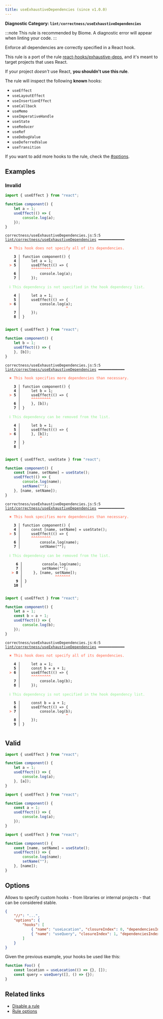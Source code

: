 ```yaml
---
title: useExhaustiveDependencies (since v1.0.0)
---
```


**Diagnostic Category: `lint/correctness/useExhaustiveDependencies`**

:::note
This rule is recommended by Biome. A diagnostic error will appear when linting your code.
:::

Enforce all dependencies are correctly specified in a React hook.

This rule is a port of the rule [react-hooks/exhaustive-deps](https://legacy.reactjs.org/docs/hooks-rules.html#eslint-plugin), and it's meant to target projects that uses React.

If your project _doesn't_ use React, **you shouldn't use this rule**.

The rule will inspect the following **known** hooks:

- `useEffect`
- `useLayoutEffect`
- `useInsertionEffect`
- `useCallback`
- `useMemo`
- `useImperativeHandle`
- `useState`
- `useReducer`
- `useRef`
- `useDebugValue`
- `useDeferredValue`
- `useTransition`

If you want to add more hooks to the rule, check the [#options](options).

## Examples

### Invalid

```jsx
import { useEffect } from "react";

function component() {
    let a = 1;
    useEffect(() => {
        console.log(a);
    });
}
```

<pre class="language-text"><code class="language-text">correctness/useExhaustiveDependencies.js:5:5 <a href="https://biomejs.dev/linter/rules/use-exhaustive-dependencies">lint/correctness/useExhaustiveDependencies</a> ━━━━━━━━━━━━

<strong><span style="color: Tomato;">  </span></strong><strong><span style="color: Tomato;">✖</span></strong> <span style="color: Tomato;">This hook does not specify all of its dependencies.</span>

    <strong>3 │ </strong>function component() {
    <strong>4 │ </strong>    let a = 1;
<strong><span style="color: Tomato;">  </span></strong><strong><span style="color: Tomato;">&gt;</span></strong> <strong>5 │ </strong>    useEffect(() =&gt; {
   <strong>   │ </strong>    <strong><span style="color: Tomato;">^</span></strong><strong><span style="color: Tomato;">^</span></strong><strong><span style="color: Tomato;">^</span></strong><strong><span style="color: Tomato;">^</span></strong><strong><span style="color: Tomato;">^</span></strong><strong><span style="color: Tomato;">^</span></strong><strong><span style="color: Tomato;">^</span></strong><strong><span style="color: Tomato;">^</span></strong><strong><span style="color: Tomato;">^</span></strong>
    <strong>6 │ </strong>        console.log(a);
    <strong>7 │ </strong>    });

<strong><span style="color: lightgreen;">  </span></strong><strong><span style="color: lightgreen;">ℹ</span></strong> <span style="color: lightgreen;">This dependency is not specified in the hook dependency list.</span>

    <strong>4 │ </strong>    let a = 1;
    <strong>5 │ </strong>    useEffect(() =&gt; {
<strong><span style="color: Tomato;">  </span></strong><strong><span style="color: Tomato;">&gt;</span></strong> <strong>6 │ </strong>        console.log(a);
   <strong>   │ </strong>                    <strong><span style="color: Tomato;">^</span></strong>
    <strong>7 │ </strong>    });
    <strong>8 │ </strong>}

</code></pre>

```jsx
import { useEffect } from "react";

function component() {
    let b = 1;
    useEffect(() => {
    }, [b]);
}
```

<pre class="language-text"><code class="language-text">correctness/useExhaustiveDependencies.js:5:5 <a href="https://biomejs.dev/linter/rules/use-exhaustive-dependencies">lint/correctness/useExhaustiveDependencies</a> ━━━━━━━━━━━━

<strong><span style="color: Tomato;">  </span></strong><strong><span style="color: Tomato;">✖</span></strong> <span style="color: Tomato;">This hook specifies more dependencies than necessary.</span>

    <strong>3 │ </strong>function component() {
    <strong>4 │ </strong>    let b = 1;
<strong><span style="color: Tomato;">  </span></strong><strong><span style="color: Tomato;">&gt;</span></strong> <strong>5 │ </strong>    useEffect(() =&gt; {
   <strong>   │ </strong>    <strong><span style="color: Tomato;">^</span></strong><strong><span style="color: Tomato;">^</span></strong><strong><span style="color: Tomato;">^</span></strong><strong><span style="color: Tomato;">^</span></strong><strong><span style="color: Tomato;">^</span></strong><strong><span style="color: Tomato;">^</span></strong><strong><span style="color: Tomato;">^</span></strong><strong><span style="color: Tomato;">^</span></strong><strong><span style="color: Tomato;">^</span></strong>
    <strong>6 │ </strong>    }, [b]);
    <strong>7 │ </strong>}

<strong><span style="color: lightgreen;">  </span></strong><strong><span style="color: lightgreen;">ℹ</span></strong> <span style="color: lightgreen;">This dependency can be removed from the list.</span>

    <strong>4 │ </strong>    let b = 1;
    <strong>5 │ </strong>    useEffect(() =&gt; {
<strong><span style="color: Tomato;">  </span></strong><strong><span style="color: Tomato;">&gt;</span></strong> <strong>6 │ </strong>    }, [b]);
   <strong>   │ </strong>        <strong><span style="color: Tomato;">^</span></strong>
    <strong>7 │ </strong>}
    <strong>8 │ </strong>

</code></pre>

```jsx
import { useEffect, useState } from "react";

function component() {
    const [name, setName] = useState();
    useEffect(() => {
        console.log(name);
        setName("");
    }, [name, setName]);
}
```

<pre class="language-text"><code class="language-text">correctness/useExhaustiveDependencies.js:5:5 <a href="https://biomejs.dev/linter/rules/use-exhaustive-dependencies">lint/correctness/useExhaustiveDependencies</a> ━━━━━━━━━━━━

<strong><span style="color: Tomato;">  </span></strong><strong><span style="color: Tomato;">✖</span></strong> <span style="color: Tomato;">This hook specifies more dependencies than necessary.</span>

    <strong>3 │ </strong>function component() {
    <strong>4 │ </strong>    const [name, setName] = useState();
<strong><span style="color: Tomato;">  </span></strong><strong><span style="color: Tomato;">&gt;</span></strong> <strong>5 │ </strong>    useEffect(() =&gt; {
   <strong>   │ </strong>    <strong><span style="color: Tomato;">^</span></strong><strong><span style="color: Tomato;">^</span></strong><strong><span style="color: Tomato;">^</span></strong><strong><span style="color: Tomato;">^</span></strong><strong><span style="color: Tomato;">^</span></strong><strong><span style="color: Tomato;">^</span></strong><strong><span style="color: Tomato;">^</span></strong><strong><span style="color: Tomato;">^</span></strong><strong><span style="color: Tomato;">^</span></strong>
    <strong>6 │ </strong>        console.log(name);
    <strong>7 │ </strong>        setName(&quot;&quot;);

<strong><span style="color: lightgreen;">  </span></strong><strong><span style="color: lightgreen;">ℹ</span></strong> <span style="color: lightgreen;">This dependency can be removed from the list.</span>

     <strong>6 │ </strong>        console.log(name);
     <strong>7 │ </strong>        setName(&quot;&quot;);
   <strong><span style="color: Tomato;">&gt;</span></strong> <strong>8 │ </strong>    }, [name, setName]);
    <strong>   │ </strong>              <strong><span style="color: Tomato;">^</span></strong><strong><span style="color: Tomato;">^</span></strong><strong><span style="color: Tomato;">^</span></strong><strong><span style="color: Tomato;">^</span></strong><strong><span style="color: Tomato;">^</span></strong><strong><span style="color: Tomato;">^</span></strong><strong><span style="color: Tomato;">^</span></strong>
     <strong>9 │ </strong>}
    <strong>10 │ </strong>

</code></pre>

```jsx
import { useEffect } from "react";

function component() {
    let a = 1;
    const b = a + 1;
    useEffect(() => {
        console.log(b);
    });
}
```

<pre class="language-text"><code class="language-text">correctness/useExhaustiveDependencies.js:6:5 <a href="https://biomejs.dev/linter/rules/use-exhaustive-dependencies">lint/correctness/useExhaustiveDependencies</a> ━━━━━━━━━━━━

<strong><span style="color: Tomato;">  </span></strong><strong><span style="color: Tomato;">✖</span></strong> <span style="color: Tomato;">This hook does not specify all of its dependencies.</span>

    <strong>4 │ </strong>    let a = 1;
    <strong>5 │ </strong>    const b = a + 1;
<strong><span style="color: Tomato;">  </span></strong><strong><span style="color: Tomato;">&gt;</span></strong> <strong>6 │ </strong>    useEffect(() =&gt; {
   <strong>   │ </strong>    <strong><span style="color: Tomato;">^</span></strong><strong><span style="color: Tomato;">^</span></strong><strong><span style="color: Tomato;">^</span></strong><strong><span style="color: Tomato;">^</span></strong><strong><span style="color: Tomato;">^</span></strong><strong><span style="color: Tomato;">^</span></strong><strong><span style="color: Tomato;">^</span></strong><strong><span style="color: Tomato;">^</span></strong><strong><span style="color: Tomato;">^</span></strong>
    <strong>7 │ </strong>        console.log(b);
    <strong>8 │ </strong>    });

<strong><span style="color: lightgreen;">  </span></strong><strong><span style="color: lightgreen;">ℹ</span></strong> <span style="color: lightgreen;">This dependency is not specified in the hook dependency list.</span>

    <strong>5 │ </strong>    const b = a + 1;
    <strong>6 │ </strong>    useEffect(() =&gt; {
<strong><span style="color: Tomato;">  </span></strong><strong><span style="color: Tomato;">&gt;</span></strong> <strong>7 │ </strong>        console.log(b);
   <strong>   │ </strong>                    <strong><span style="color: Tomato;">^</span></strong>
    <strong>8 │ </strong>    });
    <strong>9 │ </strong>}

</code></pre>

## Valid

```jsx
import { useEffect } from "react";

function component() {
    let a = 1;
    useEffect(() => {
        console.log(a);
    }, [a]);
}
```

```jsx
import { useEffect } from "react";

function component() {
    const a = 1;
    useEffect(() => {
        console.log(a);
    });
}
```

```jsx
import { useEffect } from "react";

function component() {
    const [name, setName] = useState();
    useEffect(() => {
        console.log(name);
        setName("");
    }, [name]);
}
```

## Options

Allows to specify custom hooks - from libraries or internal projects - that can be considered stable.

```json title="biome.json"
{
    "//": "...",
    "options": {
        "hooks": [
            { "name": "useLocation", "closureIndex": 0, "dependenciesIndex": 1},
            { "name": "useQuery", "closureIndex": 1, "dependenciesIndex": 0}
        ]
    }
}
```

Given the previous example, your hooks be used like this:

```jsx
function Foo() {
    const location = useLocation(() => {}, []);
    const query = useQuery([], () => {});
}
```

## Related links

- [Disable a rule](/linter/#disable-a-lint-rule)
- [Rule options](/linter/#rule-options)
